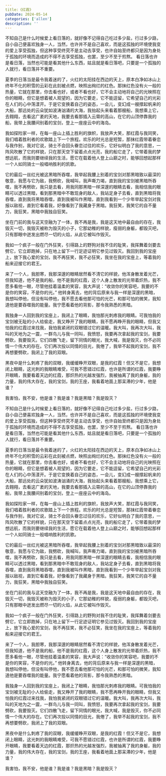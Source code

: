```yaml
---
title:《红霞》 
pubDate: 2024-05-14
categories: ['allen']
description: ''
---
```


不知自己是什么时候爱上看日落的，就好像不记得自己吃过多少盐，行过多少路，自小自己便喜欢独身一人，当然，也许并不是自己喜欢，而是这孤独的环境使我变的爱上享受孤独，但这种享受终究不是主动去享受，也许自始至终都只是因为身处于孤独的环境而造成的不得不去享受孤独，也罢，至少不至于煎熬。
看日落也许是看日落，当然也可能是看其他什么东西，姑且就是看日落吧，只要是一个孤独的人就行，看日落并不重要。

夏季的日落当是最令我着迷的了，火红的太阳挂在西边的天上，原本白净如冰山上终年不化的积雪的云彩在此刻被点燃，映照出绚烂的红色。那抹红色没有火一般的热量，它就在那里，你去看也好，或者不看也好，它不会主动地将自己的光映照在你的眼睛，但它是想着被人观望的，因为它要走，它不能逗留，它希望自己的光彩在人们的心中荡漾开。于是它变换着自己的姿态，一会儿，变幻成一艘撑起帆来的大船，那远处的云朵犹如波涛汹涌的大海，我抬起头来看着那艘船，我想乘上它，去翱翔，去看这广袤的天地，我要去看那插入云霄的高山，在它的山顶停靠我的船，我带上我腰间别着的宝剑，登上一座座云中的海岛。

我如探险家一样，在每一座山上插上胜利的旗帜，我放声大笑，那红霞与我同笑，我们唱着胜利者的欢歌踏上下一个旅程。欢乐的时光总是短暂，那抹红霞带着眷恋与我作别，我对它说，骑士不会回头眷恋过往的欢乐，它好似明白了我的意思，一阵风吹散了它的样貌，只在那天空下留着点点光亮，我的船它走了，它带着我的梦想远航，而我则要继续我的生活，愿它在载着他人登上山巅之时，能够回想起那样一个人如同骑士一般唱响胜利的凯歌。

它的最后一丝红光被这黑暗所吞噬，我举起我腰上别着的宝剑对那黑暗致以最深的敬意，我愿与它为敌，我劈砍，我喊叫，我声嘶力竭，直到我的宝剑被黑暗所吞噬，我不再劈砍，我只是去看，用我同那黑暗一样深邃的眼睛去看，我相信我的眼睛可以透过黑暗，看到那黑暗中不敢现身的敌人，我站定身子去看，直到黑暗将我吞噬，直到我将黑暗吞噬，直到我被叫作黑暗，直到我看到一个少年举起宝剑对我报以敌视，直到它看着我，好像看到了我藏身于黑暗。我狂笑，我笑它的自不量力，我狂笑，黑暗中我独自狂笑。

坐在门前的我与这天空融为了一体，我不再是我，我是这天地中最自由的存在，我毁灭一切，我毁灭被称为毁灭的小子，它那幼稚的样貌，瘦弱的身躯，都毁灭吧，只有那眼中迸发出燃尽一切的火焰，从此它被叫作毁灭。

我如一个疯子一般在门外狂笑，引得路上的野狗对我不住的耻笑，我挥舞着剑要去劈它，它立即跑掉，只在地上留下一行足迹证明它参见过毁灭。我回到我的宝座上，放下我心爱的宝剑，我不再狂笑，我不必狂笑，我坐在我的宝座上，等着我的船来迎接它的君王。

来了一个人，我胆寒，我那深邃的眼睛居然看不清它的样貌，他浑身散发着光芒，但我知道，他不是我的船，他不是我的红霞，这个人身上散发的光带着炽热，我不愿多看他一眼，尽管他挂着温柔的笑容，我大声说：“收敛你的笑容吧，我要的不是你的笑容，不是你的光。”
他转身离去，他的背后原来与我一样是深邃的黑暗，我想叫停他，但没有叫停他，我不愿去看他那可怕的光芒，和那可怕的微笑，我知道他是要吞噬我的能量。我宁愿看着他的背影，那令我熟悉的黑暗。

我独身一人回到我的宝座上，我闭上了眼睛，我怕那光刺疼我的眼睛。可我怕我的宝剑被无耻的小人给偷走，我又睁开了我的眼睛，我不愿再睁开我的眼睛，但我又怕我的红霞过来找我，我怕我紧闭的双眼错过它的温暖。我大叫，我再次大叫，我叫的天地为之一震，一群鸟儿与我一同叫，我愤怒，我要再次拿起我的宝剑，我要劈砍，我要毁灭。它们四散飞走，留下同情的眼光，我大喊，我是毁灭，你不必同情一个伟大的存在。它们再次投以同情的目光，我倦了，我举不起我的宝剑，我不再想要劈砍，我闭上了我的双眼。

黑夜中是什么刺疼了我的双眼，我缓缓睁开双眼，是我的红霞！但又不是它，我想闭上眼睛，这光刺的我眼睛难受，可我不愿错过红霞，也许是所谓的红霞，我要睁开眼睛，我要看着天边的红霞，那炽热的光越发强烈，我被抽离了我的身躯，我的力量，我的伟大存在，我的宝剑，我的王座，我看着地面上那呆滞的少年，他是谁？

我害怕，我不安，他是谁？我是谁？我是黑暗？我是毁灭？

不知自己是什么时候爱上看日落的，就好像不记得自己吃过多少盐，行过多少路，自小自己便喜欢独身一人，当然，也许并不是自己喜欢，而是这孤独的环境使我变的爱上享受孤独，但这种享受终究不是主动去享受，也许自始至终都只是因为身处于孤独的环境而造成的不得不去享受孤独，也罢，至少不至于煎熬。
看日落也许是看日落，当然也可能是看其他什么东西，姑且就是看日落吧，只要是一个孤独的人就行，看日落并不重要。

夏季的日落当是最令我着迷的了，火红的太阳挂在西边的天上，原本白净如冰山上终年不化的积雪的云彩在此刻被点燃，映照出绚烂的红色。那抹红色没有火一般的热量，它就在那里，你去看也好，或者不看也好，它不会主动地将自己的光映照在你的眼睛，但它是想着被人观望的，因为它要走，它不能逗留，它希望自己的光彩在人们的心中荡漾开。于是它变换着自己的姿态，一会儿，变幻成一艘撑起帆来的大船，那远处的云朵犹如波涛汹涌的大海，我抬起头来看着那艘船，我想乘上它，去翱翔，去看这广袤的天地，我要去看那插入云霄的高山，在它的山顶停靠我的船，我带上我腰间别着的宝剑，登上一座座云中的海岛。

我如探险家一样，在每一座山上插上胜利的旗帜，我放声大笑，那红霞与我同笑，我们唱着胜利者的欢歌踏上下一个旅程。欢乐的时光总是短暂，那抹红霞带着眷恋与我作别，我对它说，骑士不会回头眷恋过往的欢乐，它好似明白了我的意思，一阵风吹散了它的样貌，只在那天空下留着点点光亮，我的船它走了，它带着我的梦想远航，而我则要继续我的生活，愿它在载着他人登上山巅之时，能够回想起那样一个人如同骑士一般唱响胜利的凯歌。

它的最后一丝红光被这黑暗所吞噬，我举起我腰上别着的宝剑对那黑暗致以最深的敬意，我愿与它为敌，我劈砍，我喊叫，我声嘶力竭，直到我的宝剑被黑暗所吞噬，我不再劈砍，我只是去看，用我同那黑暗一样深邃的眼睛去看，我相信我的眼睛可以透过黑暗，看到那黑暗中不敢现身的敌人，我站定身子去看，直到黑暗将我吞噬，直到我将黑暗吞噬，直到我被叫作黑暗，直到我看到一个少年举起宝剑对我报以敌视，直到它看着我，好像看到了我藏身于黑暗。我狂笑，我笑它的自不量力，我狂笑，黑暗中我独自狂笑。

坐在门前的我与这天空融为了一体，我不再是我，我是这天地中最自由的存在，我毁灭一切，我毁灭被称为毁灭的小子，它那幼稚的样貌，瘦弱的身躯，都毁灭吧，只有那眼中迸发出燃尽一切的火焰，从此它被叫作毁灭。

我如一个疯子一般在门外狂笑，引得路上的野狗对我不住的耻笑，我挥舞着剑要去劈它，它立即跑掉，只在地上留下一行足迹证明它参见过毁灭。我回到我的宝座上，放下我心爱的宝剑，我不再狂笑，我不必狂笑，我坐在我的宝座上，等着我的船来迎接它的君王。

来了一个人，我胆寒，我那深邃的眼睛居然看不清它的样貌，他浑身散发着光芒，但我知道，他不是我的船，他不是我的红霞，这个人身上散发的光带着炽热，我不愿多看他一眼，尽管他挂着温柔的笑容，我大声说：“收敛你的笑容吧，我要的不是你的笑容，不是你的光。”
他转身离去，他的背后原来与我一样是深邃的黑暗，我想叫停他，但没有叫停他，我不愿去看他那可怕的光芒，和那可怕的微笑，我知道他是要吞噬我的能量。我宁愿看着他的背影，那令我熟悉的黑暗。

我独身一人回到我的宝座上，我闭上了眼睛，我怕那光刺疼我的眼睛。可我怕我的宝剑被无耻的小人给偷走，我又睁开了我的眼睛，我不愿再睁开我的眼睛，但我又怕我的红霞过来找我，我怕我紧闭的双眼错过它的温暖。我大叫，我再次大叫，我叫的天地为之一震，一群鸟儿与我一同叫，我愤怒，我要再次拿起我的宝剑，我要劈砍，我要毁灭。它们四散飞走，留下同情的眼光，我大喊，我是毁灭，你不必同情一个伟大的存在。它们再次投以同情的目光，我倦了，我举不起我的宝剑，我不再想要劈砍，我闭上了我的双眼。

黑夜中是什么刺疼了我的双眼，我缓缓睁开双眼，是我的红霞！但又不是它，我想闭上眼睛，这光刺的我眼睛难受，可我不愿错过红霞，也许是所谓的红霞，我要睁开眼睛，我要看着天边的红霞，那炽热的光越发强烈，我被抽离了我的身躯，我的力量，我的伟大存在，我的宝剑，我的王座，我看着地面上那呆滞的少年，他是谁？

我害怕，我不安，他是谁？我是谁？我是黑暗？我是毁灭？
